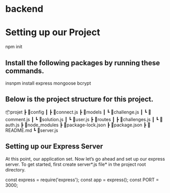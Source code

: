 # backend
# Setting up our Project
npm init
## Install the following packages by running these commands.
insnpm install express mongoose bcrypt

## Below is the project structure for this project.
📦projet
┣ 📂config
┃ ┣ 📜connect.js
┣ 📂models
┃ ┗ 📜challenge.js
┃ ┗ 📜comment.js
┃ ┗ 📜solution.js
┃ ┗ 📜user.js
┣ 📂routes
┃ ┣ 📜challenges.js
┃ ┗ 📜auth.js
┣ 📂node_modules
┣ 📜package-lock.json
┣ 📜package.json
┣ 📜README.md
┗ 📜server.js

## Setting up our Express Server
At this point, our application set. Now let’s go ahead and set up our express server. To get started, first create server*.js file* in the project root directory.

const express = require('express');
const app = express();
const PORT = 3000;
